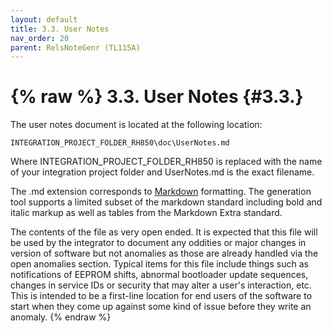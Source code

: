 ```yaml
---
layout: default
title: 3.3. User Notes
nav_order: 20
parent: RelsNoteGenr (TL115A)
---
```

{% raw %}
3.3. User Notes                                                                                                  {#3.3.}
========================================================================================================================
The user notes document is located at the following location:

    INTEGRATION_PROJECT_FOLDER_RH850\doc\UserNotes.md

Where INTEGRATION_PROJECT_FOLDER_RH850 is replaced with the name of your integration project folder and UserNotes.md is
the exact filename.

The .md extension corresponds to [Markdown](https://en.wikipedia.org/wiki/Markdown) formatting.  The generation tool
supports a limited subset of the markdown standard including bold and italic markup as well as tables from the
Markdown Extra standard.

The contents of the file as very open ended.  It is expected that this file will be used by the integrator to document
any oddities or major changes in version of software but not anomalies as those are already handled via the open
anomalies section.  Typical items for this file include things such as notifications of EEPROM shifts, abnormal
bootloader update sequences, changes in service IDs or security that may alter a user's interaction, etc.  This is
intended to be a first-line location for end users of the software to start when they come up against some kind of issue
before they write an anomaly.
{% endraw %}